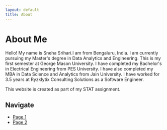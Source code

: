 ```yaml
---
layout: default
title: About
---
```


# About Me
Hello! My name is Sneha Srihari.I am from Bengaluru, India. I am currently pursuing my Master's degree in Data Analytics and Engineering. This is my first semester at George Mason University. I have completed my Bachelor's in Electrical Engineering from PES University. I have also completed my MBA in Data Science and Analytics from Jain University. I have worked for 3.5 years at Ryzklytix Consulting Solutions as a Software Engineer.

This website is created as part of my STAT assignment.

## Navigate
- [Page 1](page1.md)
- [Page 2](page2.md)
